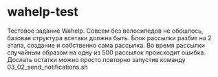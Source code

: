 # wahelp-test

Тестовое задание Wahelp.
Cовсем без велосипедов не обошлось, базовая структура всетаки должна быть.
Блок рассылки разбит на 2 этапа, создание и собственно сама рассылка. 
Во время рассылки случайным образом на одну из 500 рассылок происходит ошибка.
Дослать остатки можно просто повторно запустив команду 03_02_send_notifications.sh 
